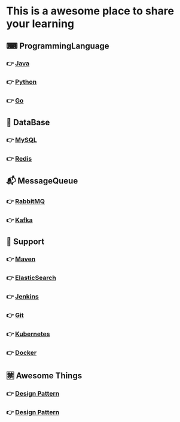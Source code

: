 # This is a awesome place to share your learning
## ⌨ ProgrammingLanguage 
### 👉 [Java](https://github.com/xuyangliu/ShareYourLearning/blob/master/ProgrammingLanguage/Java/README.md)
### 👉 [Python](https://github.com/xuyangliu/ShareYourLearning/blob/master/ProgrammingLanguage/Python/README.md)
### 👉 [Go](https://github.com/xuyangliu/ShareYourLearning/blob/master/ProgrammingLanguage/Go/README.md)
## 💾 DataBase 
### 👉 [MySQL](https://github.com/xuyangliu/ShareYourLearning/blob/master/MySQL/README.md)
### 👉 [Redis](https://github.com/xuyangliu/ShareYourLearning/blob/master/Redis/README.md)
## 📬 MessageQueue 
### 👉 [RabbitMQ](https://github.com/xuyangliu/ShareYourLearning/blob/master/MessageQueue/RabbitMQ/README.md)
### 👉 [Kafka](https://github.com/xuyangliu/ShareYourLearning/blob/master/MessageQueue/Kafka/README.md)
## 🔌 Support 
### 👉 [Maven](https://github.com/xuyangliu/ShareYourLearning/blob/master/Maven/README.md)
### 👉 [ElasticSearch](https://github.com/xuyangliu/ShareYourLearning/blob/master/ElasticSearch/README.md)
### 👉 [Jenkins](https://github.com/xuyangliu/ShareYourLearning/blob/master/Jenkins/README.md)
### 👉 [Git](https://github.com/xuyangliu/ShareYourLearning/blob/master/Git/README.md)
### 👉 [Kubernetes](https://github.com/xuyangliu/ShareYourLearning/blob/master/Kubernetes/README.md)
### 👉 [Docker](https://github.com/xuyangliu/ShareYourLearning/blob/master/Docker/README.md)
## 🈲 Awesome Things
### 👉 [Design Pattern](https://github.com/xuyangliu/ShareYourLearning/blob/master/DesignPattern/README.md)
### 👉 [Design Pattern](https://github.com/xuyangliu/ShareYourLearning/blob/master/RPC/README.md)

